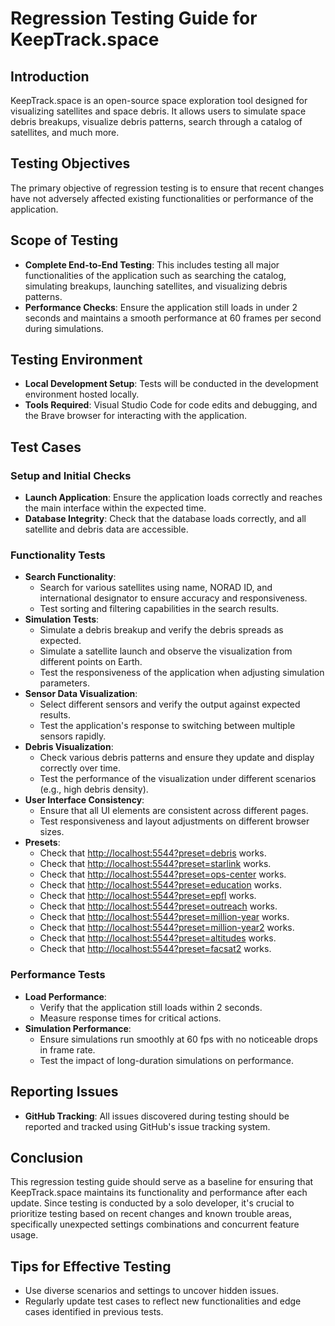 # Regression Testing Guide for KeepTrack.space

## Introduction

KeepTrack.space is an open-source space exploration tool designed for visualizing satellites and space debris. It allows users to simulate space debris breakups, visualize debris patterns, search through a catalog of satellites, and much more.

## Testing Objectives

The primary objective of regression testing is to ensure that recent changes have not adversely affected existing functionalities or performance of the application.

## Scope of Testing

- **Complete End-to-End Testing**: This includes testing all major functionalities of the application such as searching the catalog, simulating breakups, launching satellites, and visualizing debris patterns.
- **Performance Checks**: Ensure the application still loads in under 2 seconds and maintains a smooth performance at 60 frames per second during simulations.

## Testing Environment

- **Local Development Setup**: Tests will be conducted in the development environment hosted locally.
- **Tools Required**: Visual Studio Code for code edits and debugging, and the Brave browser for interacting with the application.

## Test Cases

### Setup and Initial Checks

- **Launch Application**: Ensure the application loads correctly and reaches the main interface within the expected time.
- **Database Integrity**: Check that the database loads correctly, and all satellite and debris data are accessible.

### Functionality Tests

- **Search Functionality**:
  - Search for various satellites using name, NORAD ID, and international designator to ensure accuracy and responsiveness.
  - Test sorting and filtering capabilities in the search results.
- **Simulation Tests**:
  - Simulate a debris breakup and verify the debris spreads as expected.
  - Simulate a satellite launch and observe the visualization from different points on Earth.
  - Test the responsiveness of the application when adjusting simulation parameters.
- **Sensor Data Visualization**:
  - Select different sensors and verify the output against expected results.
  - Test the application's response to switching between multiple sensors rapidly.
- **Debris Visualization**:
  - Check various debris patterns and ensure they update and display correctly over time.
  - Test the performance of the visualization under different scenarios (e.g., high debris density).
- **User Interface Consistency**:
  - Ensure that all UI elements are consistent across different pages.
  - Test responsiveness and layout adjustments on different browser sizes.
- **Presets**:
  - Check that <http://localhost:5544?preset=debris> works.
  - Check that <http://localhost:5544?preset=starlink> works.
  - Check that <http://localhost:5544?preset=ops-center> works.
  - Check that <http://localhost:5544?preset=education> works.
  - Check that <http://localhost:5544?preset=epfl> works.
  - Check that <http://localhost:5544?preset=outreach> works.
  - Check that <http://localhost:5544?preset=million-year> works.
  - Check that <http://localhost:5544?preset=million-year2> works.
  - Check that <http://localhost:5544?preset=altitudes> works.
  - Check that <http://localhost:5544?preset=facsat2> works.

### Performance Tests

- **Load Performance**:
  - Verify that the application still loads within 2 seconds.
  - Measure response times for critical actions.
- **Simulation Performance**:
  - Ensure simulations run smoothly at 60 fps with no noticeable drops in frame rate.
  - Test the impact of long-duration simulations on performance.

## Reporting Issues

- **GitHub Tracking**: All issues discovered during testing should be reported and tracked using GitHub's issue tracking system.

## Conclusion

This regression testing guide should serve as a baseline for ensuring that KeepTrack.space maintains its functionality and performance after each update. Since testing is conducted by a solo developer, it's crucial to prioritize testing based on recent changes and known trouble areas, specifically unexpected settings combinations and concurrent feature usage.

## Tips for Effective Testing

- Use diverse scenarios and settings to uncover hidden issues.
- Regularly update test cases to reflect new functionalities and edge cases identified in previous tests.
